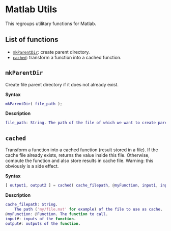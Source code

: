 # Matlab Utils

This regroups utilitary functions for Matlab.

## List of functions

- [`mkParentDir`](#mkparentdir): create parent directory.
- [`cached`](#cached): transform a function into a cached function.

## `mkParentDir`

Create file parent directory if it does not already exist.

__Syntax__

```matlab
mkParentDir( file_path );
```

__Description__

```matlab
file_path: String. The path of the file of which we want to create parent dir.
```

## `cached`

Transform a function into a cached function (result stored in a file).
If the cache file already exists, returns the value inside this file.
Otherwise, compute the function and also store results in cache file.
Warning: this obviously is a side effect.

__Syntax__

```matlab
[ output1, output2 ] = cached( cache_filepath, @myFunction, input1, input2 );
```

__Description__

```matlab
cache_filepath: String.
    The path ('my/file.mat' for example) of the file to use as cache.
@myFunction: @Function. The function to call.
input#: inputs of the function.
output#: outputs of the function.
```
